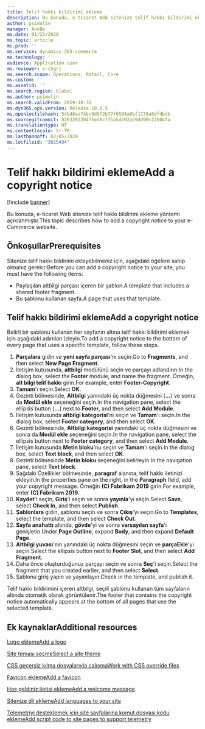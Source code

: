 ```yaml
---
title: Telif hakkı bildirimi ekleme
description: Bu konuda, e-ticaret Web sitenize telif hakkı bildirimi ekleme yöntemi açıklanmıştır.
author: psimolin
manager: AnnBe
ms.date: 01/23/2020
ms.topic: article
ms.prod: ''
ms.service: dynamics-365-commerce
ms.technology: ''
audience: Application user
ms.reviewer: v-chgri
ms.search.scope: Operations, Retail, Core
ms.custom: ''
ms.assetid: ''
ms.search.region: Global
ms.author: psimolin
ms.search.validFrom: 2019-10-31
ms.dyn365.ops.version: Release 10.0.5
ms.openlocfilehash: 54b48ee74bc9d9f2b77f0584a0bf1739a8dfdbdb
ms.sourcegitcommit: 829329220475ed8cff5a5db92a59dd90c22b04fa
ms.translationtype: HT
ms.contentlocale: tr-TR
ms.lasthandoff: 02/05/2020
ms.locfileid: "3025494"
---
```

# <a name="add-a-copyright-notice"></a><span data-ttu-id="7c770-103">Telif hakkı bildirimi ekleme</span><span class="sxs-lookup"><span data-stu-id="7c770-103">Add a copyright notice</span></span>


[!include [banner](includes/banner.md)]

<span data-ttu-id="7c770-104">Bu konuda, e-ticaret Web sitenize telif hakkı bildirimi ekleme yöntemi açıklanmıştır.</span><span class="sxs-lookup"><span data-stu-id="7c770-104">This topic describes how to add a copyright notice to your e-Commerce website.</span></span>

## <a name="prerequisites"></a><span data-ttu-id="7c770-105">Önkoşullar</span><span class="sxs-lookup"><span data-stu-id="7c770-105">Prerequisites</span></span>

<span data-ttu-id="7c770-106">Sitenize telif hakkı bildirimi ekleyebilmeniz için, aşağıdaki öğelere sahip olmanız gerekir:</span><span class="sxs-lookup"><span data-stu-id="7c770-106">Before you can add a copyright notice to your site, you must have the following items:</span></span>

- <span data-ttu-id="7c770-107">Paylaşılan altbilgi parçası içeren bir şablon.</span><span class="sxs-lookup"><span data-stu-id="7c770-107">A template that includes a shared footer fragment.</span></span>
- <span data-ttu-id="7c770-108">Bu şablonu kullanan sayfa.</span><span class="sxs-lookup"><span data-stu-id="7c770-108">A page that uses that template.</span></span>

## <a name="add-a-copyright-notice"></a><span data-ttu-id="7c770-109">Telif hakkı bildirimi ekleme</span><span class="sxs-lookup"><span data-stu-id="7c770-109">Add a copyright notice</span></span>

<span data-ttu-id="7c770-110">Belirli bir şablonu kullanan her sayfanın altına telif hakkı bildirimi eklemek için aşağıdaki adımları izleyin.</span><span class="sxs-lookup"><span data-stu-id="7c770-110">To add a copyright notice to the bottom of every page that uses a specific template, follow these steps.</span></span>

1. <span data-ttu-id="7c770-111">**Parçalara** gidin ve **yeni sayfa parçası**'nı seçin.</span><span class="sxs-lookup"><span data-stu-id="7c770-111">Go to **Fragments**, and then select **New Page Fragment**.</span></span>
1. <span data-ttu-id="7c770-112">İletişim kutusunda, **altbilgi** modülünü seçin ve parçayı adlandırın.</span><span class="sxs-lookup"><span data-stu-id="7c770-112">In the dialog box, select the **Footer** module, and name the fragment.</span></span> <span data-ttu-id="7c770-113">Örneğin, **alt bilgi telif hakkı** girin.</span><span class="sxs-lookup"><span data-stu-id="7c770-113">For example, enter **Footer-Copyright**.</span></span>
1. <span data-ttu-id="7c770-114">**Tamam**'ı seçin.</span><span class="sxs-lookup"><span data-stu-id="7c770-114">Select **OK**.</span></span>
1. <span data-ttu-id="7c770-115">Gezinti bölmesinde, **Altbilgi** yanındaki üç nokta düğmesini (**...**) ve sonra da **Modül ekle** seçeneğini seçin.</span><span class="sxs-lookup"><span data-stu-id="7c770-115">In the navigation pane, select the ellipsis button (**...**) next to **Footer**, and then select **Add Module**.</span></span>
1. <span data-ttu-id="7c770-116">İletişim kutusunda **altbilgi kategorisi**'ni seçin ve **Tamam**'ı seçin.</span><span class="sxs-lookup"><span data-stu-id="7c770-116">In the dialog box, select **Footer category**, and then select **OK**.</span></span>
1. <span data-ttu-id="7c770-117">Gezinti bölmesinde, **Altbilgi kategorisi** yanındaki üç nokta düğmesini ve sonra da **Modül ekle** seçeneğini seçin.</span><span class="sxs-lookup"><span data-stu-id="7c770-117">In the navigation pane, select the ellipsis button next to **Footer category**, and then select **Add Module**.</span></span>
1. <span data-ttu-id="7c770-118">İletişim kutusunda **Metin bloku**'nu seçin ve **Tamam**'ı seçin.</span><span class="sxs-lookup"><span data-stu-id="7c770-118">In the dialog box, select **Text block**, and then select **OK**.</span></span>
1. <span data-ttu-id="7c770-119">Gezinti bölmesinde **Metin bloku** seçeneğini belirleyin.</span><span class="sxs-lookup"><span data-stu-id="7c770-119">In the navigation pane, select **Text block**.</span></span>
1. <span data-ttu-id="7c770-120">Sağdaki Özellikler bölmesinde, **paragraf** alanına, telif hakkı iletinizi ekleyin.</span><span class="sxs-lookup"><span data-stu-id="7c770-120">In the properties pane on the right, in the **Paragraph** field, add your copyright message.</span></span> <span data-ttu-id="7c770-121">Örneğin **(C) Fabrikam 2019** girin.</span><span class="sxs-lookup"><span data-stu-id="7c770-121">For example, enter **(C) Fabrikam 2019**.</span></span>
1. <span data-ttu-id="7c770-122">**Kaydet**'i seçin, **Giriş**'i seçin ve sonra **yayınla**'yı seçin.</span><span class="sxs-lookup"><span data-stu-id="7c770-122">Select **Save**, select **Check In**, and then select **Publish**.</span></span>
1. <span data-ttu-id="7c770-123">**Şablonlara** gidin, şablonu seçin ve sonra **Çıkış**'yı seçin.</span><span class="sxs-lookup"><span data-stu-id="7c770-123">Go to **Templates**, select the template, and then select **Check Out**.</span></span>
1. <span data-ttu-id="7c770-124">**Sayfa anahattı** altında, **gövde**'yi ve sonra **varsayılan sayfa**'ı genişletin.</span><span class="sxs-lookup"><span data-stu-id="7c770-124">Under **Page Outline**, expand **Body**, and then expand **Default Page**.</span></span>
1. <span data-ttu-id="7c770-125">**Altbilgi yuvası**'nın yanındaki üç nokta düğmesini seçin ve **parçaEkle**'yi seçin.</span><span class="sxs-lookup"><span data-stu-id="7c770-125">Select the ellipsis button next to **Footer Slot**, and then select **Add Fragment**.</span></span>
1. <span data-ttu-id="7c770-126">Daha önce oluşturduğunuz parçayı seçin ve sonra **Seç**'i seçin.</span><span class="sxs-lookup"><span data-stu-id="7c770-126">Select the fragment that you created earlier, and then select **Select**.</span></span>
1. <span data-ttu-id="7c770-127">Şablonu giriş yapın ve yayımlayın.</span><span class="sxs-lookup"><span data-stu-id="7c770-127">Check in the template, and publish it.</span></span>

<span data-ttu-id="7c770-128">Telif hakkı bildirimini içeren altbilgi, seçili şablonu kullanan tüm sayfaların altında otomatik olarak görüntülenir.</span><span class="sxs-lookup"><span data-stu-id="7c770-128">The footer that contains the copyright notice automatically appears at the bottom of all pages that use the selected template.</span></span>

## <a name="additional-resources"></a><span data-ttu-id="7c770-129">Ek kaynaklar</span><span class="sxs-lookup"><span data-stu-id="7c770-129">Additional resources</span></span>

[<span data-ttu-id="7c770-130">Logo ekleme</span><span class="sxs-lookup"><span data-stu-id="7c770-130">Add a logo</span></span>](add-logo.md)

[<span data-ttu-id="7c770-131">Site teması seçme</span><span class="sxs-lookup"><span data-stu-id="7c770-131">Select a site theme</span></span>](select-site-theme.md)

[<span data-ttu-id="7c770-132">CSS geçersiz kılma dosyalarıyla çalışma</span><span class="sxs-lookup"><span data-stu-id="7c770-132">Work with CSS override files</span></span>](css-override-files.md)

[<span data-ttu-id="7c770-133">Favicon ekleme</span><span class="sxs-lookup"><span data-stu-id="7c770-133">Add a favicon</span></span>](add-favicon.md)

[<span data-ttu-id="7c770-134">Hoş geldiniz iletisi ekleme</span><span class="sxs-lookup"><span data-stu-id="7c770-134">Add a welcome message</span></span>](add-welcome-message.md)

[<span data-ttu-id="7c770-135">Sitenize dil ekleme</span><span class="sxs-lookup"><span data-stu-id="7c770-135">Add languages to your site</span></span>](add-languages-to-site.md)

[<span data-ttu-id="7c770-136">Telemetriyi desteklemek için site sayfalarına komut dosyası kodu ekleme</span><span class="sxs-lookup"><span data-stu-id="7c770-136">Add script code to site pages to support telemetry</span></span>](add-telemetry.md)

